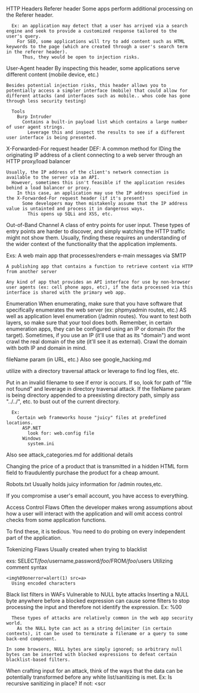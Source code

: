 HTTP Headers
  Referer header
    Some apps perform additional processing on the Referer header.  
      
      Ex: an application may detect that a user has arrived via a search engine and seek to provide a customized response tailored to the user's query.
        For SEO, some applications will try to add content such as HTML keywords to the page (which are created through a user's search term in the referer header).  
          Thus, they would be open to injection risks.

  User-Agent header
    By inspecting this header, some applications serve different content (mobile device, etc.)

    Besides potential injection risks, this header allows you to potentially access a simpler interface (mobile) that could allow for different attacks (and interfaces such as mobile.. whos code has gone through less security testing)

      Tools
        Burp Intruder
          Contains a built-in payload list which contains a large number of user agent strings.
            Leverage this and inspect the results to see if a different user interface is being presented.


  X-Forwarded-For request header
    DEF: A common method for IDing the originating IP address of a client connecting to a web server through an HTTP proxy/load balancer

    Usually, the IP address of the client's network connection is available to the server via an API.
      However, sometimes this isn't feasible if the application resides behind a load balancer or proxy.
        In this case, an application may use the IP address specified in the X-Forwarded-For request header (if it's present)
          Some developers may then mistakenly assume that the IP address value is untainted and process it in dangerous ways.
            This opens up SQLi and XSS, etc.





Out-of-Band Channel
  A class of entry points for user input.
  These types of entry points are harder to discover, and simply watching the HTTP traffic might not show them.
    Usually, finding these requires an understanding of the wider context of the functionality that the application implements.

  Exs:
    A web main app that processes/renders e-main messages via SMTP

    A publishing app that contains a function to retrieve content via HTTP from another server

    Any kind of app that provides an API interface for use by non-browser user agents (ex: cell phone apps, etc), if the data processed via this interface is shared with the primary web app.

Enumeration
  When enumerating, make sure that you have software that specifically enumerates the web server (ex: phpmyadmin routes, etc.) AS well as application level enumeration (/admin routes).  You want to test both layers, so make sure that your tool does both.
    Remember, in certain enumeration apps, they can be configured using an IP or domain (for the target).
      Sometimes, if you use an IP (it'll use that as its "domain") and wont crawl the real domain of the site (it'll see it as external).  Crawl the domain with both IP and domain in mind.



fileName param (in URL, etc.)
  Also see google_hacking.md
  
  utilize with a directory traversal attack or leverage to find log files, etc.

  Put in an invalid filename to see if error is occurs.
    If so, look for path of "file not found" and leverage in directory traversal attack.
      If the fileName param is being directory appended to a preexisting directory path, simply ass "../../", etc. to bust out of the current directory.

      Ex: 
        Certain web frameworks house "juicy" files at predefined locations.  
          ASP.NET
            look for: web.config file
          Windows
            system.ini

Also see attack_categories.md for additional details

Changing the price of a product that is transmitted in a hidden HTML form field to fraudulently purchase the product for a cheap amount.

Robots.txt
  Usually holds juicy information for /admin routes,etc.  

If you compromise a user's email account, you have access to everything.

Access Control Flaws
  Often the developer makes wrong assumptions about how a user will interact with the application and will omit access control checks from some application functions.

  To find these, it is tedious.  You need to do probing on every independent part of the application.

Tokenizing Flaws
  Usually created when trying to blacklist

  exs:
    SELECT/*foo*/username,password/*foo*/FROM/*foo*/users
      Utilizing comment syntax


    <img%09onerror=alert(1) src=a>
      Using encoded characters


  Black list filters in WAFs
    Vulnerable to NULL byte attacks
      Inserting a NULL byte anywhere before a blocked expression can cause some filters to stop processing the input and therefore not identify the expression.
        Ex: %00<script>alert('muhah')</script>

      These types of attacks are relatively common in the web app security world.
        As the NULL byte can act as a string delimiter (in certain contexts), it can be used to terminate a filename or a query to some back-end component.

    In some browsers, NULL bytes are simply ignored; so arbitrary null bytes can be inserted with blocked expressions to defeat certain blacklist-based filters.

When crafting input for an attack, think of the ways that the data can be potentially transformed before any white list/sanitizing is met.
  Ex: Is recursive sanitizing in place?
    If not: <scr<script>ipt> becomes <script>

  Ex: If the application first removes ../ recursively and then removes ..\ recursively then the following input can be used to defeat the validation
      ....\/

      If recurive sanitization occurs, when if one one problematic character leads to another.  There could be an recurive loop that crashes the server.

In many apps, admin functions are implemented within the app itself (and is accessible through the same web interface as its core functionality)
      Thus greatly opens up the attack surface.
        Often times, apps dont implement effective access control of some of their admin functions.  Thus, can attacker may find a means of creating a new user account with powerful privs.

        Admin functions usually involves displaying data that originated from ordinary users.  Any XSS flaws within that admin interface can be a huge point of concern.

        Admin functionality is often subjected to less stringent security testing because its users are "trusted" or pen-testers are given access to only low-privileged accounts.

HTTP Responses
  301 Moved Permanently
    Redirects the browser permanently to a different URL (which is specified in the Location header.)
      The client should use the new URL in the future rather than the original.

    Any way to inject MtM a response and inject a 301 to another domain?


HTTP Headers
  Expires, Pragma headers
    Are leveraged to tell the browser to cache the response.  If you're doing an attack, you can always instruct the clients to cache the contents so when the website changes it's code, it doesn't really matter (unless the cache is flushed).

  Set-Cookie
    The domain flag of this header specifies the domain for which the cookie is valid.  This must be the same or a parent of the domain from which the cookie is received.
        So, if a webhost hosts websites on subdomains (*.webhost.com). Could an attacker access the cookies that were set on the parent (assuming the path flag isn't set)?


  Refer
      If sensitive information is kept in the URL, it can be easily seen in the referer header if a link is followed.
          What about a person on a website with a sensitive URL and then they click on an ad link, this information can be leaked to the ad's server.  
              Implications for HTTPS? I believe that it is obfuscated from view in this context.

  For other idea of potential attacks
    Look in HTTP_Methods.md


Create a public proxy server on AWS that injects affiliate cookies into browsers.  This gives attackers a financial edge.